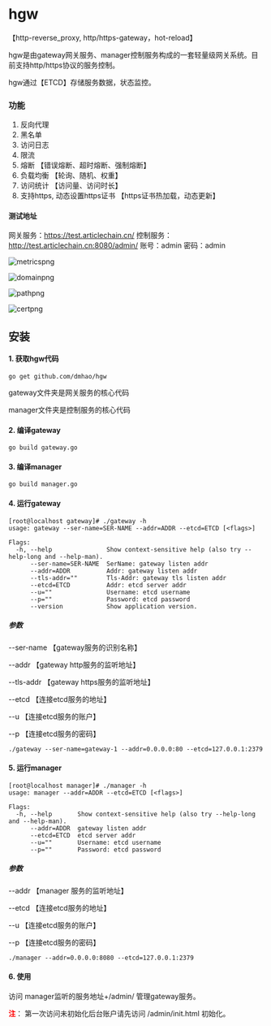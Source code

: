 # hgw
【http-reverse_proxy, http/https-gateway，hot-reload】

hgw是由gateway网关服务、manager控制服务构成的一套轻量级网关系统。目前支持http/https协议的服务控制。

hgw通过【ETCD】存储服务数据，状态监控。
### 功能
1. 反向代理 
2. 黑名单
3. 访问日志
4. 限流
5. 熔断 【错误熔断、超时熔断、强制熔断】
6. 负载均衡 【轮询、随机、权重】
7. 访问统计 【访问量、访问时长】
8. 支持https, 动态设置https证书 【https证书热加载，动态更新】

#### 测试地址
网关服务：https://test.articlechain.cn/
控制服务：http://test.articlechain.cn:8080/admin/  账号：admin 密码：admin

![metricspng](https://img.hacpai.com/pipe/450370050/450370050/450370050/006cb39d23e94ec28949434f3b2f7817.png)

![domainpng](https://img.hacpai.com/pipe/450370050/450370050/450370050/8df958d3ece3464abd66dc1f898bc284.png)

![pathpng](https://img.hacpai.com/pipe/450370050/450370050/450370050/822c490e98214b88bc23e0daa20c7b41.png)

![certpng](https://img.hacpai.com/pipe/450370050/450370050/450370050/8ec2b0ec642c4307a8040e562998c0b0.png)

## 安装
#### 1. 获取hgw代码
```
go get github.com/dmhao/hgw
```

gateway文件夹是网关服务的核心代码

manager文件夹是控制服务的核心代码


#### 2. 编译gateway
```
go build gateway.go
```

#### 3. 编译manager
```
go build manager.go
```

#### 4. 运行gateway
```
[root@localhost gateway]# ./gateway -h
usage: gateway --ser-name=SER-NAME --addr=ADDR --etcd=ETCD [<flags>]

Flags:
  -h, --help               Show context-sensitive help (also try --help-long and --help-man).
      --ser-name=SER-NAME  SerName: gateway listen addr
      --addr=ADDR          Addr: gateway listen addr
      --tls-addr=""        Tls-Addr: gateway tls listen addr
      --etcd=ETCD          Addr: etcd server addr
      --u=""               Username: etcd username
      --p=""               Password: etcd password
      --version            Show application version.
```

##### 参数
--ser-name 【gateway服务的识别名称】

--addr 【gateway http服务的监听地址】

--tls-addr 【gateway https服务的监听地址】

--etcd 【连接etcd服务的地址】

--u 【连接etcd服务的账户】

--p 【连接etcd服务的密码】

```
./gateway --ser-name=gateway-1 --addr=0.0.0.0:80 --etcd=127.0.0.1:2379
```

#### 5. 运行manager
```
[root@localhost manager]# ./manager -h
usage: manager --addr=ADDR --etcd=ETCD [<flags>]

Flags:
  -h, --help       Show context-sensitive help (also try --help-long and --help-man).
      --addr=ADDR  gateway listen addr
      --etcd=ETCD  etcd server addr
      --u=""       Username: etcd username
      --p=""       Password: etcd password
```
##### 参数
--addr 【manager 服务的监听地址】

--etcd 【连接etcd服务的地址】

--u 【连接etcd服务的账户】

--p 【连接etcd服务的密码】

```
./manager --addr=0.0.0.0:8080 --etcd=127.0.0.1:2379
```

#### 6. 使用
访问 manager监听的服务地址+/admin/ 管理gateway服务。

<font color="red">**注**</font>： 第一次访问未初始化后台账户请先访问 /admin/init.html 初始化。